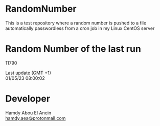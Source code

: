 # RandomNumber    
This is a test repository where a random number is pushed to a file automatically passwordless from a cron job in my Linux CentOS server    
# Random Number of the last run   
11790
      
Last update (GMT +1)    
01/05/23 08:00:02
# Developer    
Hamdy Abou El Anein   
hamdy.aea@protonmail.com
